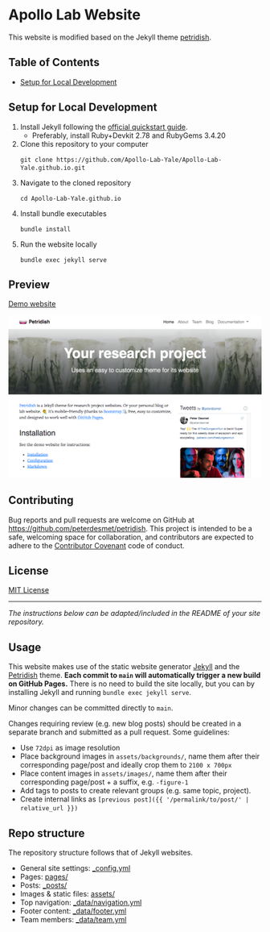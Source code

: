# Apollo Lab Website

This website is modified based on the Jekyll theme [petridish](https://github.com/peterdesmet/petridish).

## Table of Contents
- [Setup for Local Development](#setup-for-local-development)


## Setup for Local Development
1. Install Jekyll following the [official quickstart guide](https://jekyllrb.com/docs/).
    - Preferably, install Ruby+Devkit 2.78 and RubyGems 3.4.20
2. Clone this repository to your computer
    ```
    git clone https://github.com/Apollo-Lab-Yale/Apollo-Lab-Yale.github.io.git
    ```
3. Navigate to the cloned repository
    ```
    cd Apollo-Lab-Yale.github.io
    ```
4. Install bundle executables
    ```
    bundle install
    ```
5. Run the website locally
    ```
    bundle exec jekyll serve
    ```

## Preview

[Demo website](https://peterdesmet.github.io/petridish)

[![screenshot](screenshot.png)](https://peterdesmet.github.io/petridish)

## Contributing

Bug reports and pull requests are welcome on GitHub at https://github.com/peterdesmet/petridish. This project is intended to be a safe, welcoming space for collaboration, and contributors are expected to adhere to the [Contributor Covenant](http://contributor-covenant.org) code of conduct.

## License

[MIT License](LICENSE)

---

<!-- All the above is about the Petridish theme, so you might want to remove that. -->

_The instructions below can be adapted/included in the README of your site repository._

## Usage

This website makes use of the static website generator [Jekyll](https://jekyllrb.com/) and the [Petridish](https://github.com/peterdesmet/petridish) theme. **Each commit to `main` will automatically trigger a new build on GitHub Pages.** There is no need to build the site locally, but you can by installing Jekyll and running `bundle exec jekyll serve`.

Minor changes can be committed directly to `main`.

Changes requiring review (e.g. new blog posts) should be created in a separate branch and submitted as a pull request. Some guidelines:

- Use `72dpi` as image resolution
- Place background images in `assets/backgrounds/`, name them after their corresponding page/post and ideally crop them to `2100 x 700px`
- Place content images in `assets/images/`, name them after their corresponding page/post + a suffix, e.g. `-figure-1`
- Add tags to posts to create relevant groups (e.g. same topic, project).
- Create internal links as `[previous post]({{ '/permalink/to/post/' | relative_url }})`

## Repo structure

The repository structure follows that of Jekyll websites.

- General site settings: [_config.yml](_config.yml)
- Pages: [pages/](pages/)
- Posts: [_posts/](_posts/)
- Images & static files: [assets/](assets/)
- Top navigation: [_data/navigation.yml](_data/navigation.yml)
- Footer content: [_data/footer.yml](_data/footer.yml)
- Team members: [_data/team.yml](_data/team.yml)
